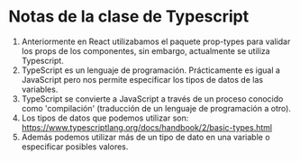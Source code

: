 # Notas de la clase de Typescript

1. Anteriormente en React utilizabamos el paquete prop-types para validar los props de los componentes, sin embargo, actualmente se utiliza Typescript.
2. TypeScript es un lenguaje de programación. Prácticamente es igual a JavaScript pero nos permite especificar los tipos de datos de las variables.
3. TypeScript se convierte a JavaScript a través de un proceso conocido como 'compilación' (traducción de un lenguaje de programación a otro).
4. Los tipos de datos que podemos utilizar son: https://www.typescriptlang.org/docs/handbook/2/basic-types.html
5. Además podemos utilizar más de un tipo de dato en una variable o especificar posibles valores.
